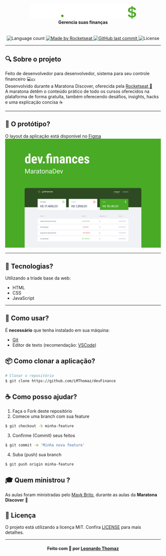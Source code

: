 <h4 align="center">
    <img alt="" src=".github/logo.svg" />
    <br/>
    Gerencia suas finanças
    <br>
</h4>

<p align="center">
  <br>
  <img alt="Language count" src="https://img.shields.io/github/repo-size/LMThomaz/devFinance"/>

  <a href="https://rocketseat.com.br">
    <img alt="Made by Rocketseat" src="https://img.shields.io/badge/made%20by-Rocketseat-%237519C1">
  </a>

  <a href="https://github.com/LMThomaz/devFinance/commits/master">
    <img alt="GitHub last commit" src="https://img.shields.io/github/last-commit/LMThomaz/devFinance">
  </a>

  <img alt="License" src="https://img.shields.io/github/license/LMThomaz/devFinance">
</p>

---

## :mag: Sobre o projeto

Feito de desenvolvedor para desenvolvedor, sistema para seu controle financeiro :computer::dollar:  
Desenvolvido durante a Maratona Discover, oferecida pela [Rocketseat :rocket:][url-rocketseat]  
A maratona detêm o conteúdo prático de todo os cursos oferecidos na plataforma de forma gratuíta, também oferecendo desáfios, insights, hacks e uma explicação concisa :coffee:

---

## :art: O protótipo?

O layout da aplicação está disponível no [Figma][url-figma]
![Capa devFinance](.github/capa.png)

---

## :hammer: Tecnologias?

Utilizando a tríade base da web:

- HTML
- CSS
- JavaScript

---

## :electric_plug: Como usar?

É **necessário** que tenha instalado em sua máquina:

- [Git][url-git]
- Editor de texto (recomendação: [VSCode][url-vs])

## :package: Como clonar a aplicação?

```bash
# Clonar o repositório
$ git clone https://github.com/LMThomaz/devFinance
```

## :coffee: Como posso ajudar?

1. Faça o Fork deste repositório
2. Comece uma branch com sua feature

```bash
$ git checkout -b minha-feature
```

3. Confirme (Commit) seus feitos

```bash
$ git commit -m 'Minha nova feature'
```

4. Suba (push) sua branch

```bash
$ git push origin minha-feature
```

## :mortar_board: Quem ministrou ?

As aulas foram ministradas pelo [Mayk Brito][mayk], durante as aulas da **Maratona Discover** :rocket:

## :page_with_curl: Licença

O projeto está utilizando a licença MIT. Confira [LICENSE][license] para mais detalhes.

---

<h4 align="center">
Feito com 💜 por <a href="https://www.linkedin.com/in/leonardo-thomaz/" target="_blank">Leonardo Thomaz</a>
</h4>

[url-figma]: https://www.figma.com/file/vBNDmSI71wooNPWbL5uc6L/dev.finance-Maratona-Discover?node-id=0%3A1/
[url-rocketseat]: https://rocketseat.com.br/
[url-git]: https://git-scm.com/
[url-vs]: https://code.visualstudio.com/
[url-npm]: https://www.npmjs.com/
[url-yarn]: https://yarnpkg.com/
[mayk]: https://github.com/maykbrito
[license]: https://github.com/LMThomaz/devFinance/blob/master/LICENSE.md
